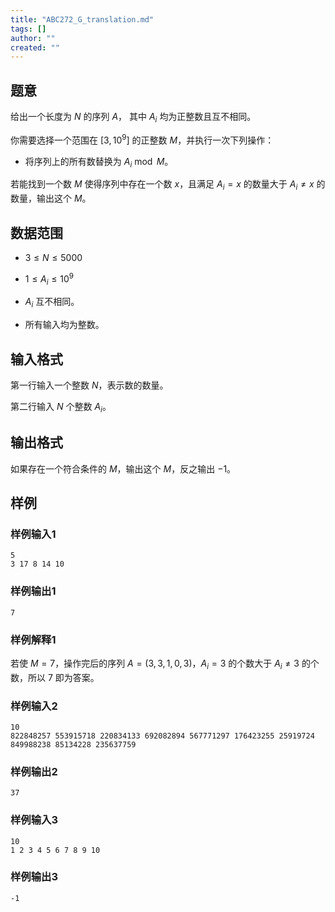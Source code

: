 ```yaml
---
title: "ABC272_G_translation.md"
tags: []
author: ""
created: ""
---
```


## 题意

给出一个长度为 $N$ 的序列 $A$， 其中 $A_i$ 均为正整数且互不相同。

你需要选择一个范围在 $[3,10^9]$ 的正整数 $M$，并执行一次下列操作：

- 将序列上的所有数替换为 $A_i\bmod M$。

若能找到一个数 $M$ 使得序列中存在一个数 $x$，且满足 $A_i=x$ 的数量大于 $A_i\neq x$ 的数量，输出这个 $M$。

## 数据范围

- $3\leq N\leq 5000$

- $1\leq A_i\leq 10^9$

- $A_i$ 互不相同。

- 所有输入均为整数。

## 输入格式

第一行输入一个整数 $N$，表示数的数量。

第二行输入 $N$ 个整数 $A_i$。

## 输出格式

如果存在一个符合条件的 $M$，输出这个 $M$，反之输出 $-1$。

## 样例

### 样例输入1

```
5
3 17 8 14 10
```

### 样例输出1

```
7
```

### 样例解释1

若使 $M=7$，操作完后的序列 $A=(3,3,1,0,3)$，$A_i=3$ 的个数大于 $A_i\neq 3$ 的个数，所以 $7$ 即为答案。

### 样例输入2

```
10
822848257 553915718 220834133 692082894 567771297 176423255 25919724 849988238 85134228 235637759
```

### 样例输出2

```
37
```

### 样例输入3

```
10
1 2 3 4 5 6 7 8 9 10
```

### 样例输出3

```
-1
```

